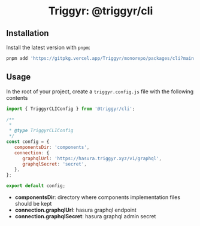 <h1 align="center">Triggyr: @triggyr/cli</h1>

## Installation

Install the latest version with `pnpm`:

```sh
pnpm add 'https://gitpkg.vercel.app/Triggyr/monorepo/packages/cli?main'
```

## Usage

In the root of your project, create a `triggyr.config.js` file with the following contents

```js
import { TriggyrCLIConfig } from '@triggyr/cli';

/**
 *
 * @type TriggyrCLIConfig
 */
const config = {
   componentsDir: 'components',
   connection: {
      graphqlUrl: 'https://hasura.triggyr.xyz/v1/graphql',
      graphqlSecret: 'secret',
   },
};

export default config;
```

- **componentsDir**: directory where components implementation files should be kept
- **connection.graphqlUrl**: hasura graphql endpoint
- **connection.graphqlSecret**: hasura graphql admin secret

